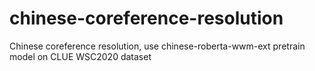 # chinese-coreference-resolution
Chinese coreference resolution, use chinese-roberta-wwm-ext  pretrain model on CLUE WSC2020 dataset
